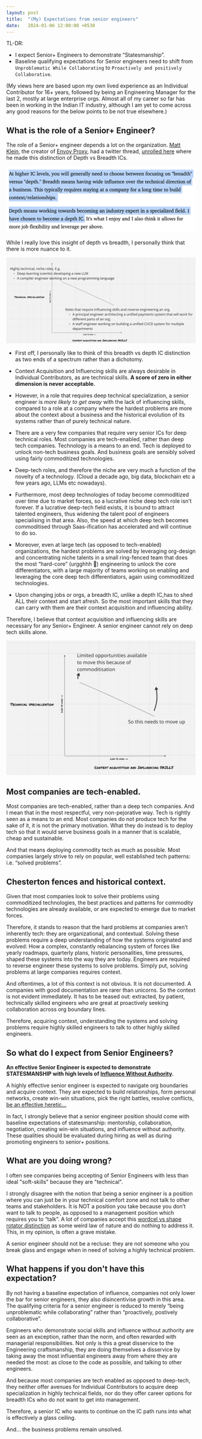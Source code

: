 ```yaml
---
layout: post
title:  "(My) Expectations from senior engineers"
date:   2024-01-06 12:00:00 +0530
---
```


TL-DR: 

* I expect Senior+ Engineers to demonstrate “Statesmanship”. 
* Baseline qualifying expectations for Senior engineers need to shift from `Unproblematic While Collaborating` to `Proactively and positively Collaborative`.


(My views here are based upon my own lived experience as an Individual Contributor for 16+ years, followed by being an Engineering Manager for the last 2, mostly at large enterprise orgs. Almost all of my career so far has been in working in the Indian IT industry, although I am yet to come across any good reasons for the below points to be not true elsewhere.)

## What is the role of a Senior+ Engineer?

The role of a Senior+ engineer depends a lot on the organization. [Matt Klein](https://mattklein123.dev/), the creator of [Envoy Proxy](https://www.envoyproxy.io/), had a twitter thread, [unrolled here](https://threadreaderapp.com/thread/1130206773078421504.html) where he made this distinction of Depth vs Breadth ICs.

![Matt Klein on Depth vs Breadth ICs](/assets/2024-01-06/matt-klein-quote.png)

While I really love this insight of depth vs breadth, I personally think that there is more nuance to it.


![Tradeoffs](/assets//2024-01-06/tradeoffs.png)

* First off, I personally like to think of this breadth vs depth IC distinction as two ends of a spectrum rather than a dichotomy.

* Context Acquisition and Influencing skills are always desirable in Individual Contributors, as are technical skills. **A score of zero in either dimension is never acceptable.**

* However, in a role that requires deep technical specialization, a senior engineer is *more likely to get away* with the lack of influencing skills, compared to a role at a company where the hardest problems are more about the context about a business and the historical evolution of its systems rather than of purely technical nature.


* There are a very few companies that require very senior ICs for deep technical roles. Most companies are tech-enabled, rather than deep tech companies. Technology is a means to an end. Tech is deployed to unlock non-tech business goals. And business goals are sensibly solved using fairly commoditized technologies. 

* Deep-tech roles, and therefore the niche are very much a function of the novelty of a technology. (Cloud a decade ago, big data, blockchain etc a few years ago, LLMs etc nowadays). 


* Furthermore, most deep technologies of today become commoditized over time due to market forces, so a lucrative niche deep tech role isn’t forever. If a lucrative deep-tech field exists, it is bound to attract talented engineers, thus widening the talent pool of engineers specialising in that area. Also, the speed at which deep tech becomes commoditised through Saas-ification has accelerated and will continue to do so. 


*  Moreover, even at large tech (as opposed to tech-enabled) organizations, the hardest problems are solved by leveraging org-design and concentrating niche talents in a small ring-fenced team that does the most “hard-core” (urgghhh 🤮) engineering to unlock the core differentiators, with a large majority of teams working on enabling and leveraging the core deep tech differentiators, again using commoditized technologies. 

* Upon changing jobs or orgs, a breadth IC, unlike a depth IC,has to shed ALL their context and start afresh. So the most important skills that they can carry with them are their context acquisition and influencing ability.

Therefore, I believe that context acquisition and influencing skills are necessary for any Senior+ Engineer. A senior engineer cannot rely on deep tech skills alone.

![](/assets/2024-01-06/growth.png)

## Most companies are tech-enabled.
Most companies are tech-enabled, rather than a deep tech companies. And I mean that in the most respectful, very non-pejorative way. Tech is rightly seen as a means to an end. Most companies do not produce tech for the sake of it, it is not the primary motivation. What they do instead is to deploy tech so that it would serve business goals in a manner that is scalable, cheap and sustainable. 

And that means deploying commodity tech as much as possible. Most companies largely strive to rely on popular, well established tech patterns: i.e. “solved problems”. 


## Chesterton fences and historical context.
Given that most companies look to solve their problems using commoditized technologies, the best practices and patterns for commodity technologies are already available, or are expected to emerge due to market forces.

Therefore, it stands to reason that the hard problems at companies aren’t inherently tech: they are organizational, and contextual. Solving these problems require a deep understanding of how the systems originated and evolved: How a complex, constantly rebalancing system of forces like yearly roadmaps,  quarterly plans, historic personalities, time pressures, shaped these systems into the way they are today. Engineers are required to reverse engineer these systems to solve problems. Simply put, solving problems at large companies requires context.

And oftentimes, a lot of this context is not obvious. It is not documented. A companies with good documentation are rarer than unicorns. So the context is not evident immediately. It has to be teased out: extracted, by patient, technically skilled engineers who are great at proactively seeking collaboration across org boundary lines.

Therefore, acquiring context, understanding the systems and solving problems require highly skilled engineers to talk to other highly skilled engineers.




## So what do I expect from Senior Engineers?
**An effective Senior Engineer is expected to demonstrate STATESMANSHIP with high levels of [Influence Without Authority](https://www.goodreads.com/en/book/show/123686).**

A highly effective senior engineer is expected to navigate org boundaries and acquire context. They are expected to build relationships, form personal networks, create win-win situations, pick the right battles, resolve conflicts, [be an effective heretic...](https://medium.com/@royrapoport/that-burning-feeling-when-youre-right-cee8b8d05492)

In fact, I strongly believe that a senior engineer position should come with baseline expectations of statesmanship: mentorship, collaboration, negotiation, creating win-win situations, and influence without authority. These qualities should be evaluated during hiring as well as during promoting engineers to senior+ positions.

## What are you doing wrong?
I often see companies being accepting of Senior Engineers with less than ideal "soft-skills" because they are "technical". 

I strongly disagree with the notion that being a senior engineer is a position where you can just be in your technical comfort zone and not talk to other teams and stakeholders. It is NOT a position you take because you don’t want to talk to people, as opposed to a management position which requires you to “talk”. A lot of companies accept this [wordcel vs shape rotator distinction](https://www.vice.com/en/article/pkpqzb/ok-wtf-are-wordcels-and-shape-rotators) as some weird law of nature and do nothing to address it. This, in my opinion, is often a grave mistake. 

A senior engineer should not be a recluse: they are not someone who you break glass and engage when in need of solving a highly technical problem. 


## What happens if you don't have this expectation?
By not having a baseline expectation of influence, companies not only lower the bar for senior engineers, they also disincentivise growth in this area. The qualifying criteria for a senior engineer is reduced to merely “being unproblematic while collaborating” rather than “proactively, postively collaborative”.

Engineers who demonstrate social skills and influence without authority are seen as an exception, rather than the norm, and often rewarded with managerial responsibilities. Not only is this a great disservice to the Engineering craftsmanship, they are doing themselves a disservice by taking away the most influential engineers away from where they are needed the most: as close to the code as possible, and talking to other engineers.

And because most companies are tech enabled as opposed to deep-tech, they neither offer avenues for Individual Contributors to acquire deep specialization in highly technical fields, nor do they offer career options for breadth ICs who do not want to get into management.

Therefore, a senior IC who wants to continue on the IC path runs into what is effectively a glass ceiling. 

And... the business problems remain unsolved.